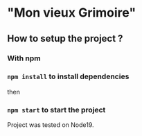 # "Mon vieux Grimoire"


## How to setup the project ? 

### With npm

### `npm install`  to install dependencies
then
### `npm start` to start the project


Project was tested on Node19.